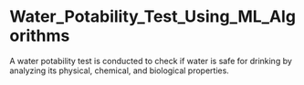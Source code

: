 # Water_Potability_Test_Using_ML_Algorithms
A water potability test is conducted to check if water is safe for drinking by analyzing its physical, chemical, and biological properties.

